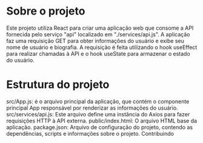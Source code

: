 <h1>Sobre o projeto</h1>
Este projeto utiliza React para criar uma aplicação web que consome a API fornecida pelo serviço "api" localizado em "./services/api.js". A aplicação faz uma requisição GET para obter informações do usuário e exibe seu nome de usuário e biografia. A requisição é feita utilizando o hook useEffect para realizar chamadas à API e o hook useState para armazenar o estado do usuário.

<h1>Estrutura do projeto</h1>
src/App.js: é o arquivo principal da aplicação, que contém o componente principal App responsável por renderizar as informações do usuário.
src/services/api.js: Este arquivo define uma instância do Axios para fazer requisições HTTP à API externa.
public/index.html: O arquivo HTML base da aplicação.
package.json: Arquivo de configuração do projeto, contendo as dependências, scripts e informações sobre o projeto.
Contribuindo
